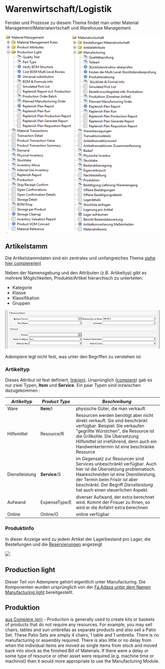 # Warenwirtschaft/Logistik

Fenster und Prozesse zu diesem Thema findet man unter Material Management/Materialwirtschaft und Warehouse Management.

![](../.gitbook/assets/menu-mm.PNG)

## Artikelstamm

Die Artikelstammdaten sind ein zentrales und umfangreiches Thema [siehe hier compiere(en)](http://wiki.compiere.com/display/docs/Products)

Neben der Namensgebung und den Attributen (z.B. Artikeltyp) gibt es mehrere Möglichkeiten, Produkte/Artikel hierarchisch zu unterteilen:
* Kategorie
* Klasse
* Klassifikation
* Gruppen

![](../.gitbook/assets/BP+Produkt-Klassen.PNG)

Adempiere legt nicht fest, was unter den Begriffen zu verstehen ist.

### Artikeltyp

Dieses Attribut ist fest definiert, [link(en)](https://adempiere.gitbook.io/docs/introduction/products-and-material-management/product-setup/defining-the-product/product-types). Ursprünglich ([compiere](http://wiki.compiere.com/display/docs/Products)) gab es nur zwei Typen, **Item** und **Service**. Ein paar Typen sind inzwischen dazugekommen :


**_Artikeltyp_** | **_Product Type_** | **_Beschreibung_**
---------------- | ------------------ | ------- 
Ware             | **Item**/I         | physische Güter, die man verkauft
Hilfsmittel      | Resource/R         | Resourcen werden benötigt aber nicht direkt verkauft. Sie sind beschränkt verfügbar. Beispiel: Sie verkaufen "gegrillte Würstchen", die Resource ist die Grillkohle. Die Übersetzung Hilfsmittel ist irreführend, denn auch ein Handwerkertermin ist eine beschränke Resource
Dienstleistung   | **Service**/S      | im Gegensatz zur Resourcen sind Services unbeschränkt verfügbar. Auch hier ist die Übersetzung problematisch. Haareschneiden ist eine Dienstleistung, der Termin beim Frisör ist aber beschränkt. Der Begriff _Dienstleistung_ hat auch einen steuerlichen Aspekt.
Aufwand          | ExpenseType/E      | diverser Aufwand, der extra berechnet wird. Kommt der Frisuer zu Ihnen, so wird er die Anfahrt extra berechnen
Online           | Online/O           | online verfügbar

### Produktinfo

In dieser Anzeige wird zu jedem Artikel der Lagerbestand pro Lager, die Bestellungen und die [Reservierungen](../2.3-sales.md##auftrag-vorbereiten-reservieren-der-artikel) angezeigt

![](http://wiki.adempiere.net/images/e/e4/Productinfo_fert50.png)

## Production light

Dieser Teil von Adempiere gehört eigentlich unter Manufacturing. Die Komponenten wurden ursprünglich von der [Fa.Adaxa unter dem Namen Manufacturing light](https://www.adaxa.com/wp-content/uploads/HowToPDF/ManufacturingLight.pdf) bereitgestellt.

## Produktion

[aus Compiere (en)](http://wiki.compiere.com/display/docs/Material+Management) - Production is generally used to create kits or baskets of products that do not require any resources. For example, you may sell chairs, tables and sun umbrellas as separate products and also sell a Patio Set. These Patio Sets are simply 4 chairs, 1 table and 1 umbrella. There is no manufacturing or assembly required. There is also little or no delay from when the individual items are moved as single items from stock and moved back into stock as the finished Bill of Materials. If there were a delay or some type of resource or other asset were required (e.g. machine time or machinist) then it would more appropriate to use the Manufacturing Module.
